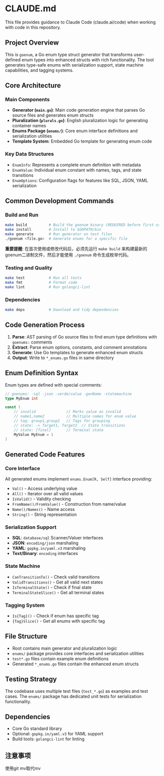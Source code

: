 # CLAUDE.md

This file provides guidance to Claude Code (claude.ai/code) when working with code in this repository.

## Project Overview

This is `goenum`, a Go enum type struct generator that transforms user-defined enum types into enhanced structs with rich functionality. The tool generates type-safe enums with serialization support, state machine capabilities, and tagging systems.

## Core Architecture

### Main Components

- **Generator (`main.go`)**: Main code generation engine that parses Go source files and generates enum structs
- **Pluralization (`plurals.go`)**: English pluralization logic for generating container names
- **Enums Package (`enums/`)**: Core enum interface definitions and serialization utilities
- **Template System**: Embedded Go template for generating enum code

### Key Data Structures

- `EnumInfo`: Represents a complete enum definition with metadata
- `EnumValue`: Individual enum constant with names, tags, and state transitions
- `EnumOptions`: Configuration flags for features like SQL, JSON, YAML serialization

## Common Development Commands

### Build and Run
```bash
make build          # Build the goenum binary (REQUIRED before first use)
make install        # Install to $GOPATH/bin
make generate       # Run generator on test files
./goenum <file.go>  # Generate enums for a specific file
```

**重要提醒**: 在首次使用或修改代码后，必须先运行 `make build` 来构建最新的goenum二进制文件，然后才能使用 `./goenum` 命令生成枚举代码。

### Testing and Quality
```bash
make test           # Run all tests
make fmt            # Format code
make lint           # Run golangci-lint
```

### Dependencies
```bash
make deps           # Download and tidy dependencies
```

## Code Generation Process

1. **Parse**: AST parsing of Go source files to find enum type definitions with `goenums:` comments
2. **Extract**: Parse enum options, constants, and comment annotations
3. **Generate**: Use Go templates to generate enhanced enum structs
4. **Output**: Write to `*_enums.go` files in same directory

## Enum Definition Syntax

Enum types are defined with special comments:
```go
// goenums: -sql -json -serde/value -genName -statemachine
type MyEnum int

const (
    // invalid              // Marks value as invalid
    // name1,name2          // Multiple names for enum value
    // tag: group1,group2   // Tags for grouping
    // state: -> Target1, Target2  // State transitions
    // state: [final]       // Terminal state
    MyValue MyEnum = 1
)
```

## Generated Code Features

### Core Interface
All generated enums implement `enums.Enum[R, Self]` interface providing:
- `Val()` - Access underlying value
- `All()` - Iterator over all valid values
- `IsValid()` - Validity checking
- `FromName()/FromValue()` - Construction from name/value
- `Name()/Names()` - Name access
- `String()` - String representation

### Serialization Support
- **SQL**: `database/sql` Scanner/Valuer interfaces
- **JSON**: `encoding/json` marshaling
- **YAML**: `gopkg.in/yaml.v3` marshaling
- **Text/Binary**: `encoding` interfaces

### State Machine
- `CanTransitionTo()` - Check valid transitions
- `ValidTransitions()` - Get all valid next states
- `IsTerminalState()` - Check if final state
- `TerminalStateSlice()` - Get all terminal states

### Tagging System
- `Is{Tag}()` - Check if enum has specific tag
- `{Tag}Slice()` - Get all enums with specific tag

## File Structure

- Root contains main generator and pluralization logic
- `enums/` package provides core interfaces and serialization utilities
- `test*.go` files contain example enum definitions
- Generated `*_enums.go` files contain the enhanced enum structs

## Testing Strategy

The codebase uses multiple test files (`test_*.go`) as examples and test cases. The `enums/` package has dedicated unit tests for serialization functionality.

## Dependencies

- Core Go standard library
- Optional: `gopkg.in/yaml.v3` for YAML support
- Build tools: `golangci-lint` for linting

## 注意事项
使用git mv取代mv
